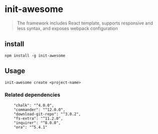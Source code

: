 # init-awesome
> The framework includes React template, supports responsive and less syntax, and exposes webpack configuration
## install
```shell
npm install -g init-awesome
```
## Usage
```shell
init-awesome create <project-name>
```
### Related dependencies
```shell
    "chalk": "^4.0.0",
    "commander": "^12.0.0",
    "download-git-repo": "^3.0.2",
    "fs-extra": "^11.2.0",
    "inquirer": "^8.0.0",
    "ora": "^5.4.1"
```